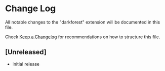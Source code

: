 # Change Log

All notable changes to the "darkforest" extension will be documented in this file.

Check [Keep a Changelog](http://keepachangelog.com/) for recommendations on how to structure this file.

## [Unreleased]

- Initial release
